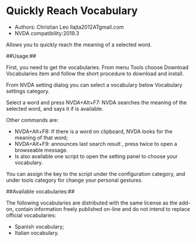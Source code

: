 # Quickly Reach Vocabulary #

*	Authors: Christian Leo llajta2012ATgmail.com
*	NVDA compatibility:2019.3

Allows you to quickly reach the meaning of a selected word.

##Usage:##

First, you need to get the vocabularies.
From menu Tools choose Download Vocabularies item and follow the short procedure to download and install.

From NVDA setting dialog you can select a vocabulary below Vocabulary settings category.

Select a word and press NVDA+Alt+F7: NVDA searches the meaning of the selected word, and says it if is available.

Other commands are:

*	NVDA+Alt+F8: If there is a word on clipboard, NVDA looks for the meaning of that word;
*	NVDA+Alt+F9: announces last search result , press twice to open a browseable message.
*	Is also available one script to open the setting panel to choose your vocabulary.

You can assign the key to the script under the configuration category, and under tools category for change your personal gestures.

##Available vocabularies:##

The following vocabularies are distributed with the same license as the add-on, contain information freely published on-line and do not intend to replace official vocabularies:

*	Spanish vocabulary;
*	Italian vocabulary.

